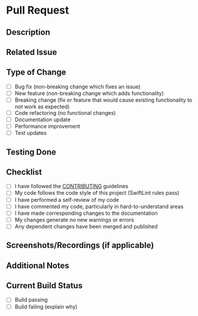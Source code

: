 # Pull Request

## Description

<!-- Provide a brief description of the changes made in this PR -->

## Related Issue

<!-- Link to the related issue (e.g., Fixes #10) -->

## Type of Change

<!-- Mark the appropriate option with an [x] -->

- [ ] Bug fix (non-breaking change which fixes an issue)
- [ ] New feature (non-breaking change which adds functionality)
- [ ] Breaking change (fix or feature that would cause existing functionality to not work as expected)
- [ ] Code refactoring (no functional changes)
- [ ] Documentation update
- [ ] Performance improvement
- [ ] Test updates

## Testing Done

<!-- Describe the testing done to verify your changes -->

## Checklist

<!-- Mark items with an [x] as they are completed -->

- [ ] I have followed the [CONTRIBUTING](CONTRIBUTING.md) guidelines
- [ ] My code follows the code style of this project (SwiftLint rules pass)
- [ ] I have performed a self-review of my code
- [ ] I have commented my code, particularly in hard-to-understand areas
- [ ] I have made corresponding changes to the documentation
- [ ] My changes generate no new warnings or errors
- [ ] Any dependent changes have been merged and published

## Screenshots/Recordings (if applicable)

<!-- Add screenshots or recordings to show visual changes if applicable -->

## Additional Notes

<!-- Add any additional information that might be helpful for reviewers -->

## Current Build Status

<!-- Indicate whether the current build is passing -->

- [ ] Build passing
- [ ] Build failing (explain why)
